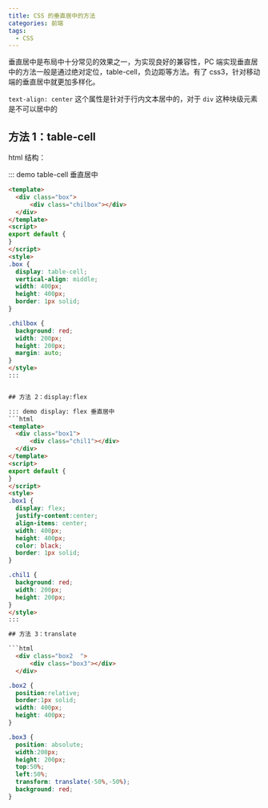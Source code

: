 ```yaml
---
title: CSS 的垂直居中的方法
categories: 前端
tags:
  - CSS
---
```


垂直居中是布局中十分常见的效果之一，为实现良好的兼容性，PC 端实现垂直居中的方法一般是通过绝对定位，table-cell，负边距等方法。有了 css3，针对移动端的垂直居中就更加多样化。

`text-align: center` 这个属性是针对于行内文本居中的，对于 `div` 这种块级元素是不可以居中的

## 方法 1：table-cell

html 结构：

::: demo table-cell 垂直居中
```html
<template>
  <div class="box">
      <div class="chilbox"></div>
  </div>
</template>
<script>
export default {
}
</script>
<style>
.box { 
  display: table-cell;
  vertical-align: middle;
  width: 400px;
  height: 400px;
  border: 1px solid;
}

.chilbox {
  background: red;
  width: 200px;
  height: 200px;
  margin: auto;
}
</style>
:::


## 方法 2：display:flex

::: demo display: flex 垂直居中
```html
<template>
  <div class="box1">
      <div class="chil1"></div>
  </div>
</template>
<script>
export default {
}
</script>
<style>
.box1 { 
  display: flex;
  justify-content:center;
  align-items: center;
  width: 400px;
  height: 400px;
  color: black;
  border: 1px solid;
}

.chil1 {
  background: red;
  width: 200px;
  height: 200px;
}
</style>
:::

## 方法 3：translate

```html
  <div class="box2  ">
      <div class="box3"></div>
  </div>
```

```css
.box2 { 
  position:relative;
  border:1px solid;
  width: 400px;
  height: 400px;
}

.box3 {
  position: absolute;
  width:200px;
  height: 200px;
  top:50%;
  left:50%;
  transform: translate(-50%,-50%);
  background: red;
}
```